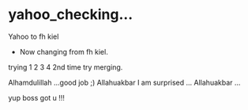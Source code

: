 # yahoo_checking...
Yahoo to fh kiel

* Now changing from fh kiel.

trying 1 2 3 4 2nd time try merging. 

Alhamdulillah ...good job ;) Allahuakbar
I am surprised ... Allahuakbar ...

yup boss got u !!!
